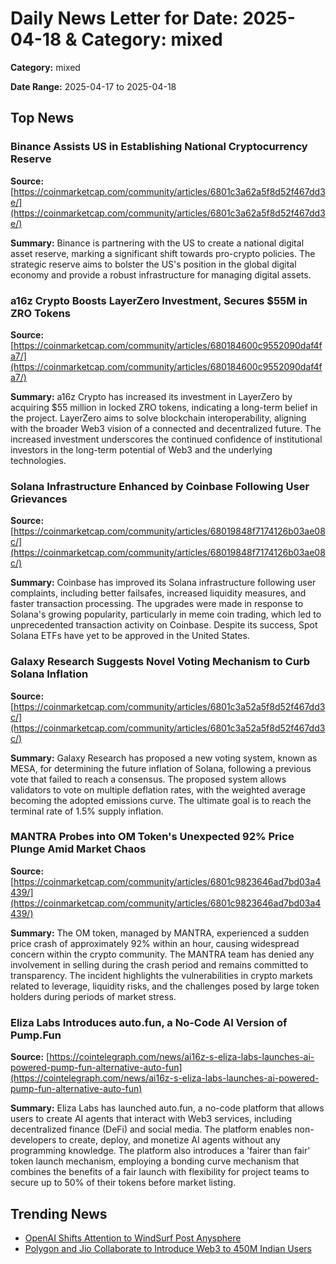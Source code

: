 
# Daily News Letter for Date: 2025-04-18 & Category: mixed

**Category:** mixed

**Date Range:** 2025-04-17 to 2025-04-18

## Top News
    
### Binance Assists US in Establishing National Cryptocurrency Reserve
**Source:** [https://coinmarketcap.com/community/articles/6801c3a62a5f8d52f467dd3e/](https://coinmarketcap.com/community/articles/6801c3a62a5f8d52f467dd3e/)

**Summary:** 
Binance is partnering with the US to create a national digital asset reserve, marking a significant shift towards pro-crypto policies. The strategic reserve aims to bolster the US's position in the global digital economy and provide a robust infrastructure for managing digital assets.
    
### a16z Crypto Boosts LayerZero Investment, Secures $55M in ZRO Tokens
**Source:** [https://coinmarketcap.com/community/articles/680184600c9552090daf4fa7/](https://coinmarketcap.com/community/articles/680184600c9552090daf4fa7/)

**Summary:** 
a16z Crypto has increased its investment in LayerZero by acquiring $55 million in locked ZRO tokens, indicating a long-term belief in the project. LayerZero aims to solve blockchain interoperability, aligning with the broader Web3 vision of a connected and decentralized future. The increased investment underscores the continued confidence of institutional investors in the long-term potential of Web3 and the underlying technologies.
    
### Solana Infrastructure Enhanced by Coinbase Following User Grievances
**Source:** [https://coinmarketcap.com/community/articles/68019848f7174126b03ae08c/](https://coinmarketcap.com/community/articles/68019848f7174126b03ae08c/)

**Summary:** 
Coinbase has improved its Solana infrastructure following user complaints, including better failsafes, increased liquidity measures, and faster transaction processing. The upgrades were made in response to Solana's growing popularity, particularly in meme coin trading, which led to unprecedented transaction activity on Coinbase. Despite its success, Spot Solana ETFs have yet to be approved in the United States.
    
### Galaxy Research Suggests Novel Voting Mechanism to Curb Solana Inflation
**Source:** [https://coinmarketcap.com/community/articles/6801c3a52a5f8d52f467dd3c/](https://coinmarketcap.com/community/articles/6801c3a52a5f8d52f467dd3c/)

**Summary:** 
Galaxy Research has proposed a new voting system, known as MESA, for determining the future inflation of Solana, following a previous vote that failed to reach a consensus. The proposed system allows validators to vote on multiple deflation rates, with the weighted average becoming the adopted emissions curve. The ultimate goal is to reach the terminal rate of 1.5% supply inflation.
    
### MANTRA Probes into OM Token's Unexpected 92% Price Plunge Amid Market Chaos
**Source:** [https://coinmarketcap.com/community/articles/6801c9823646ad7bd03a4439/](https://coinmarketcap.com/community/articles/6801c9823646ad7bd03a4439/)

**Summary:** 
The OM token, managed by MANTRA, experienced a sudden price crash of approximately 92% within an hour, causing widespread concern within the crypto community. The MANTRA team has denied any involvement in selling during the crash period and remains committed to transparency. The incident highlights the vulnerabilities in crypto markets related to leverage, liquidity risks, and the challenges posed by large token holders during periods of market stress.
    
### Eliza Labs Introduces auto.fun, a No-Code AI Version of Pump.Fun
**Source:** [https://cointelegraph.com/news/ai16z-s-eliza-labs-launches-ai-powered-pump-fun-alternative-auto-fun](https://cointelegraph.com/news/ai16z-s-eliza-labs-launches-ai-powered-pump-fun-alternative-auto-fun)

**Summary:** 
Eliza Labs has launched auto.fun, a no-code platform that allows users to create AI agents that interact with Web3 services, including decentralized finance (DeFi) and social media. The platform enables non-developers to create, deploy, and monetize AI agents without any programming knowledge. The platform also introduces a 'fairer than fair' token launch mechanism, employing a bonding curve mechanism that combines the benefits of a fair launch with flexibility for project teams to secure up to 50% of their tokens before market listing.
    
## Trending News
- [OpenAI Shifts Attention to WindSurf Post Anysphere](https://coinmarketcap.com/community/articles/68018335f7174126b03ae069/)
- [Polygon and Jio Collaborate to Introduce Web3 to 450M Indian Users](https://coinmarketcap.com/community/articles/6801bb71b0c1ea57b0bb6bba/)
